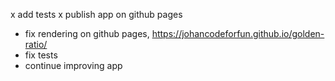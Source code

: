 x add tests
x publish app on github pages
- fix rendering on github pages, https://johancodeforfun.github.io/golden-ratio/
- fix tests
- continue improving app